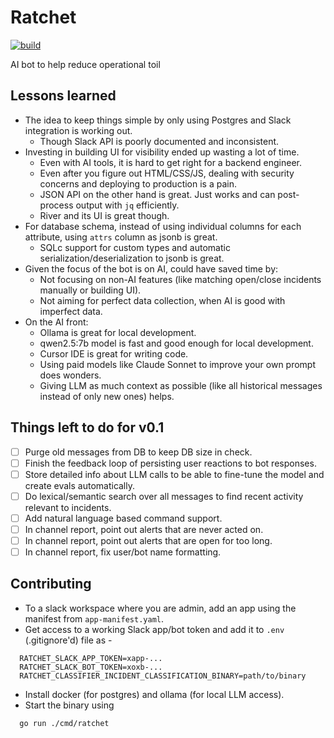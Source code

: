 # Ratchet 

[![build](https://github.com/dynoinc/ratchet/actions/workflows/build.yml/badge.svg?branch=main)](https://github.com/dynoinc/ratchet/actions/workflows/build.yml)

AI bot to help reduce operational toil

## Lessons learned

* The idea to keep things simple by only using Postgres and Slack integration is working out.
  * Though Slack API is poorly documented and inconsistent.
* Investing in building UI for visibility ended up wasting a lot of time. 
  * Even with AI tools, it is hard to get right for a backend engineer.
  * Even after you figure out HTML/CSS/JS, dealing with security concerns and deploying to production is a pain.
  * JSON API on the other hand is great. Just works and can post-process output with `jq` efficiently.
  * River and its UI is great though.
* For database schema, instead of using individual columns for each attribute, using `attrs` column as jsonb is great.
  * SQLc support for custom types and automatic serialization/deserialization to jsonb is great.
* Given the focus of the bot is on AI, could have saved time by:
  * Not focusing on non-AI features (like matching open/close incidents manually or building UI).
  * Not aiming for perfect data collection, when AI is good with imperfect data.
* On the AI front:
  * Ollama is great for local development.
  * qwen2.5:7b model is fast and good enough for local development.
  * Cursor IDE is great for writing code.
  * Using paid models like Claude Sonnet to improve your own prompt does wonders.
  * Giving LLM as much context as possible (like all historical messages instead of only new ones) helps.

## Things left to do for v0.1

- [ ] Purge old messages from DB to keep DB size in check.
- [ ] Finish the feedback loop of persisting user reactions to bot responses.
- [ ] Store detailed info about LLM calls to be able to fine-tune the model and create evals automatically.
- [ ] Do lexical/semantic search over all messages to find recent activity relevant to incidents.
- [ ] Add natural language based command support.
- [ ] In channel report, point out alerts that are never acted on.
- [ ] In channel report, point out alerts that are open for too long.
- [ ] In channel report, fix user/bot name formatting.

## Contributing

* To a slack workspace where you are admin, add an app using the manifest from `app-manifest.yaml`.
* Get access to a working Slack app/bot token and add it to `.env` (.gitignore'd) file as -
```
  RATCHET_SLACK_APP_TOKEN=xapp-...
  RATCHET_SLACK_BOT_TOKEN=xoxb-...
  RATCHET_CLASSIFIER_INCIDENT_CLASSIFICATION_BINARY=path/to/binary
```
* Install docker (for postgres) and ollama (for local LLM access).
* Start the binary using 
```bash
  go run ./cmd/ratchet
```
